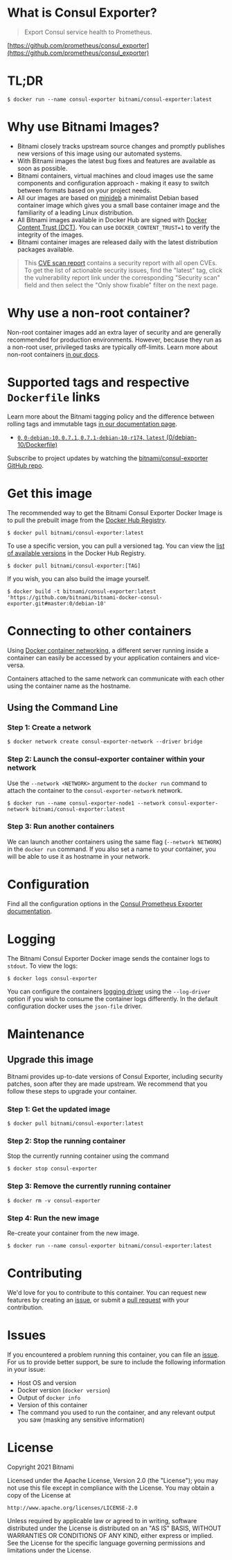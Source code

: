 # What is Consul Exporter?

> Export Consul service health to Prometheus.

[https://github.com/prometheus/consul_exporter](https://github.com/prometheus/consul_exporter)

# TL;DR

```console
$ docker run --name consul-exporter bitnami/consul-exporter:latest
```

# Why use Bitnami Images?

* Bitnami closely tracks upstream source changes and promptly publishes new versions of this image using our automated systems.
* With Bitnami images the latest bug fixes and features are available as soon as possible.
* Bitnami containers, virtual machines and cloud images use the same components and configuration approach - making it easy to switch between formats based on your project needs.
* All our images are based on [minideb](https://github.com/bitnami/minideb) a minimalist Debian based container image which gives you a small base container image and the familiarity of a leading Linux distribution.
* All Bitnami images available in Docker Hub are signed with [Docker Content Trust (DCT)](https://docs.docker.com/engine/security/trust/content_trust/). You can use `DOCKER_CONTENT_TRUST=1` to verify the integrity of the images.
* Bitnami container images are released daily with the latest distribution packages available.

> This [CVE scan report](https://quay.io/repository/bitnami/consul-exporter?tab=tags) contains a security report with all open CVEs. To get the list of actionable security issues, find the "latest" tag, click the vulnerability report link under the corresponding "Security scan" field and then select the "Only show fixable" filter on the next page.

# Why use a non-root container?

Non-root container images add an extra layer of security and are generally recommended for production environments. However, because they run as a non-root user, privileged tasks are typically off-limits. Learn more about non-root containers [in our docs](https://docs.bitnami.com/tutorials/work-with-non-root-containers/).

# Supported tags and respective `Dockerfile` links

Learn more about the Bitnami tagging policy and the difference between rolling tags and immutable tags [in our documentation page](https://docs.bitnami.com/tutorials/understand-rolling-tags-containers/).


* [`0`, `0-debian-10`, `0.7.1`, `0.7.1-debian-10-r174`, `latest` (0/debian-10/Dockerfile)](https://github.com/bitnami/bitnami-docker-consul-exporter/blob/0.7.1-debian-10-r174/0/debian-10/Dockerfile)

Subscribe to project updates by watching the [bitnami/consul-exporter GitHub repo](https://github.com/bitnami/bitnami-docker-consul-exporter).

# Get this image

The recommended way to get the Bitnami Consul Exporter Docker Image is to pull the prebuilt image from the [Docker Hub Registry](https://hub.docker.com/r/bitnami/consul-exporter).

```console
$ docker pull bitnami/consul-exporter:latest
```

To use a specific version, you can pull a versioned tag. You can view the [list of available versions](https://hub.docker.com/r/bitnami/consul-exporter/tags/) in the Docker Hub Registry.

```console
$ docker pull bitnami/consul-exporter:[TAG]
```

If you wish, you can also build the image yourself.

```console
$ docker build -t bitnami/consul-exporter:latest 'https://github.com/bitnami/bitnami-docker-consul-exporter.git#master:0/debian-10'
```

# Connecting to other containers

Using [Docker container networking](https://docs.docker.com/engine/userguide/networking/), a different server running inside a container can easily be accessed by your application containers and vice-versa.

Containers attached to the same network can communicate with each other using the container name as the hostname.

## Using the Command Line

### Step 1: Create a network

```console
$ docker network create consul-exporter-network --driver bridge
```

### Step 2: Launch the consul-exporter container within your network

Use the `--network <NETWORK>` argument to the `docker run` command to attach the container to the `consul-exporter-network` network.

```console
$ docker run --name consul-exporter-node1 --network consul-exporter-network bitnami/consul-exporter:latest
```

### Step 3: Run another containers

We can launch another containers using the same flag (`--network NETWORK`) in the `docker run` command. If you also set a name to your container, you will be able to use it as hostname in your network.

# Configuration

Find all the configuration options in the [Consul Prometheus Exporter documentation](https://github.com/prometheus/consul_exporter#flags).

# Logging

The Bitnami Consul Exporter Docker image sends the container logs to `stdout`. To view the logs:

```console
$ docker logs consul-exporter
```

You can configure the containers [logging driver](https://docs.docker.com/engine/admin/logging/overview/) using the `--log-driver` option if you wish to consume the container logs differently. In the default configuration docker uses the `json-file` driver.

# Maintenance

## Upgrade this image

Bitnami provides up-to-date versions of Consul Exporter, including security patches, soon after they are made upstream. We recommend that you follow these steps to upgrade your container.

### Step 1: Get the updated image

```console
$ docker pull bitnami/consul-exporter:latest
```

### Step 2: Stop the running container

Stop the currently running container using the command

```console
$ docker stop consul-exporter
```

### Step 3: Remove the currently running container

```console
$ docker rm -v consul-exporter
```

### Step 4: Run the new image

Re-create your container from the new image.

```console
$ docker run --name consul-exporter bitnami/consul-exporter:latest
```

# Contributing

We'd love for you to contribute to this container. You can request new features by creating an [issue](https://github.com/bitnami/bitnami-docker-consul-exporter/issues), or submit a [pull request](https://github.com/bitnami/bitnami-docker-consul-exporter/pulls) with your contribution.

# Issues

If you encountered a problem running this container, you can file an [issue](https://github.com/bitnami/bitnami-docker-consul-exporter/issues/new). For us to provide better support, be sure to include the following information in your issue:

- Host OS and version
- Docker version (`docker version`)
- Output of `docker info`
- Version of this container
- The command you used to run the container, and any relevant output you saw (masking any sensitive information)

# License

Copyright 2021 Bitnami

Licensed under the Apache License, Version 2.0 (the "License");
you may not use this file except in compliance with the License.
You may obtain a copy of the License at

    http://www.apache.org/licenses/LICENSE-2.0

Unless required by applicable law or agreed to in writing, software
distributed under the License is distributed on an "AS IS" BASIS,
WITHOUT WARRANTIES OR CONDITIONS OF ANY KIND, either express or implied.
See the License for the specific language governing permissions and
limitations under the License.
